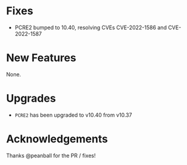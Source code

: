 # Fixes
* PCRE2 bumped to 10.40, resolving CVEs CVE-2022-1586 and CVE-2022-1587

# New Features
None.

# Upgrades

- `PCRE2` has been upgraded to v10.40 from v10.37

# Acknowledgements

Thanks @peanball for the PR / fixes!
